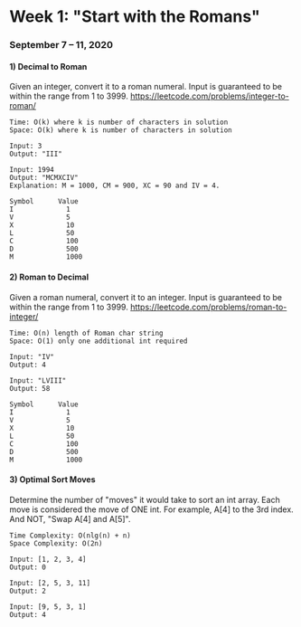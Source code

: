 
# Week 1: "Start with the Romans"
### September 7 – 11, 2020

#### 1) Decimal to Roman
Given an integer, convert it to a roman numeral. Input is guaranteed to be within the range from 1 to 3999.
https://leetcode.com/problems/integer-to-roman/
```
Time: O(k) where k is number of characters in solution
Space: O(k) where k is number of characters in solution
```
```
Input: 3
Output: "III"
```

```
Input: 1994
Output: "MCMXCIV"
Explanation: M = 1000, CM = 900, XC = 90 and IV = 4.
```
```
Symbol      Value
I             1
V             5
X             10
L             50
C             100
D             500
M             1000
```
#### 2) Roman to Decimal
Given a roman numeral, convert it to an integer. Input is guaranteed to be within the range from 1 to 3999.
https://leetcode.com/problems/roman-to-integer/
```
Time: O(n) length of Roman char string
Space: O(1) only one additional int required
```
```
Input: "IV"
Output: 4
```
```
Input: "LVIII"
Output: 58
```
```
Symbol      Value
I             1
V             5
X             10
L             50
C             100
D             500
M             1000
```
#### 3) Optimal Sort Moves
Determine the number of "moves" it would take to sort an int array. Each move is considered the move of ONE int.  For example, A[4] to the 3rd index.  And NOT, "Swap A[4] and A[5]".  
```
Time Complexity: O(nlg(n) + n)
Space Complexity: O(2n)
```
```
Input: [1, 2, 3, 4]
Output: 0
```
```
Input: [2, 5, 3, 11]
Output: 2
```
```
Input: [9, 5, 3, 1]
Output: 4
```
